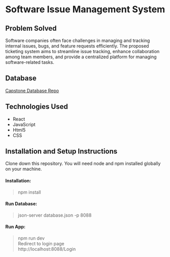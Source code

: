 # Software Issue Management System
## Problem Solved
Software companies often face challenges in managing and tracking internal issues, bugs, and feature requests efficiently. The proposed ticketing system aims to streamline issue tracking, enhance collaboration among team members, and provide a centralized platform for managing software-related tasks.
## Database
[Capstone Database Repo](https://github.com/Swathik22/fronend-capstone-api)
## Technologies Used
- React
- JavaScript
- Html5
- CSS
## Installation and Setup Instructions
Clone down this repository. You will need node and npm installed globally on your machine.
#### Installation:
>npm install
#### Run Database:
>json-server database.json -p 8088
#### Run App:
>npm run dev  
>Redirect to login page  
>http://localhost:8088/Login
